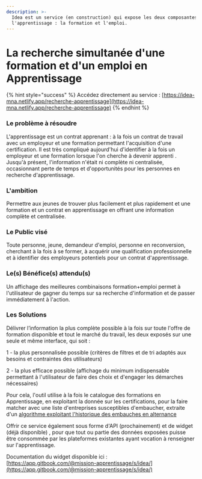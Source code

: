 ```yaml
---
description: >-
  Idea est un service (en construction) qui expose les deux composantes de
  l'apprentissage : la formation et l'emploi.
---
```


# La recherche simultanée d'une formation et d'un emploi en Apprentissage

{% hint style="success" %}
Accédez directement au service : [https://idea-mna.netlify.app/recherche-apprentissage](https://idea-mna.netlify.app/recherche-apprentissage)
{% endhint %}

### Le problème à résoudre 

L'apprentissage est  un contrat apprenant : à la fois un contrat de travail avec un employeur et une formation permettant l'acquisition d'une certification.  Il est très compliqué aujourd'hui d'identifier à la fois un employeur et une formation lorsque l'on cherche à devenir apprenti .  
Jusqu'à présent, l'information n'était ni complète ni centralisée, occasionnant perte de temps et d'opportunités pour les personnes en recherche d'apprentissage.

### L'ambition  

Permettre aux jeunes de trouver plus facilement et plus rapidement et une formation et un contrat en apprentissage en offrant une information complète et centralisée.

### Le Public visé

Toute personne, jeune, demandeur d'emploi, personne en reconversion, cherchant à la fois à se former, à acquérir une qualification professionnelle et à identifier des employeurs potentiels pour un contrat d'apprentissage.



### Le\(s\) Bénéfice\(s\) attendu\(s\)

Un affichage des meilleures combinaisons formation+emploi permet à l'utilisateur de gagner du temps sur sa recherche d'information et de passer immédiatement à l'action.



### Les Solutions

Délivrer l’information la plus complète possible à la fois sur toute l'offre de formation disponible et tout le marché du travail, les deux exposés sur une seule et même interface, qui soit :

1 - la plus personnalisée possible \(critères de filtres et de tri adaptés aux besoins et contraintes des utilisateurs\)

2 - la plus efficace possible \(affichage du minimum indispensable permettant à l'utilisateur de faire des choix et d'engager les démarches nécessaires\)

Pour cela, l'outil utilise à la fois le catalogue des formations en Apprentissage,  en exploitant la donnée sur les certifications, pour la faire matcher avec une liste d'entreprises susceptibles d'embaucher, extraite d'un [algorithme exploitant l'historique des embauches en alternance](https://www.emploi-store-dev.fr/portail-developpeur/detailapicatalogue/la-bonne-alternance-v1?id=5b9a1742243a5f3873a4d2e5)

Offrir ce service également sous forme d'API \(prochainement\) et de widget \(déjà disponible\) , pour que tout ou partie des données exposées puisse être consommée par les plateformes existantes ayant vocation à renseigner sur l'apprentissage.

Documentation du widget disponible ici : [https://app.gitbook.com/@mission-apprentissage/s/idea/](https://app.gitbook.com/@mission-apprentissage/s/idea/)


